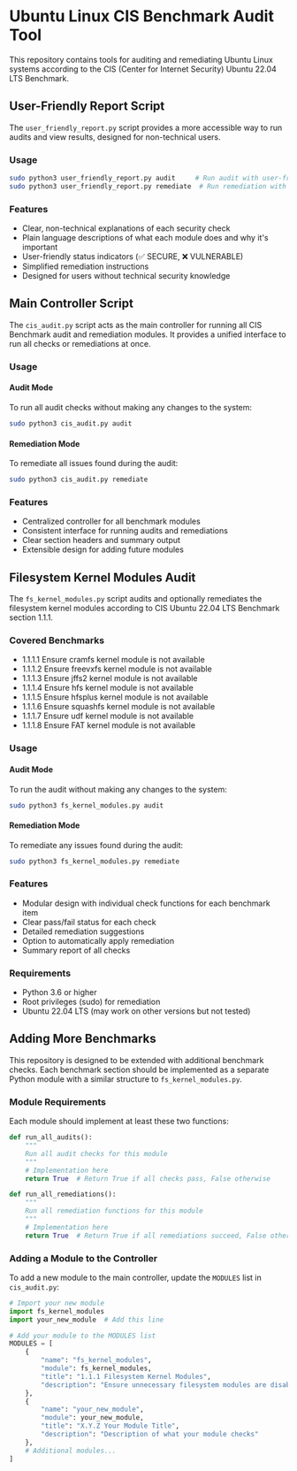 # Ubuntu Linux CIS Benchmark Audit Tool

This repository contains tools for auditing and remediating Ubuntu Linux systems according to the CIS (Center for Internet Security) Ubuntu 22.04 LTS Benchmark.

## User-Friendly Report Script

The `user_friendly_report.py` script provides a more accessible way to run audits and view results, designed for non-technical users.

### Usage

```bash
sudo python3 user_friendly_report.py audit     # Run audit with user-friendly output
sudo python3 user_friendly_report.py remediate  # Run remediation with user-friendly output
```

### Features

- Clear, non-technical explanations of each security check
- Plain language descriptions of what each module does and why it's important
- User-friendly status indicators (✅ SECURE, ❌ VULNERABLE)
- Simplified remediation instructions
- Designed for users without technical security knowledge

## Main Controller Script

The `cis_audit.py` script acts as the main controller for running all CIS Benchmark audit and remediation modules. It provides a unified interface to run all checks or remediations at once.

### Usage

#### Audit Mode

To run all audit checks without making any changes to the system:

```bash
sudo python3 cis_audit.py audit
```

#### Remediation Mode

To remediate all issues found during the audit:

```bash
sudo python3 cis_audit.py remediate
```

### Features

- Centralized controller for all benchmark modules
- Consistent interface for running audits and remediations
- Clear section headers and summary output
- Extensible design for adding future modules

## Filesystem Kernel Modules Audit

The `fs_kernel_modules.py` script audits and optionally remediates the filesystem kernel modules according to CIS Ubuntu 22.04 LTS Benchmark section 1.1.1.

### Covered Benchmarks

- 1.1.1.1 Ensure cramfs kernel module is not available
- 1.1.1.2 Ensure freevxfs kernel module is not available
- 1.1.1.3 Ensure jffs2 kernel module is not available
- 1.1.1.4 Ensure hfs kernel module is not available
- 1.1.1.5 Ensure hfsplus kernel module is not available
- 1.1.1.6 Ensure squashfs kernel module is not available
- 1.1.1.7 Ensure udf kernel module is not available
- 1.1.1.8 Ensure FAT kernel module is not available

### Usage

#### Audit Mode

To run the audit without making any changes to the system:

```bash
sudo python3 fs_kernel_modules.py audit
```

#### Remediation Mode

To remediate any issues found during the audit:

```bash
sudo python3 fs_kernel_modules.py remediate
```

### Features

- Modular design with individual check functions for each benchmark item
- Clear pass/fail status for each check
- Detailed remediation suggestions
- Option to automatically apply remediation
- Summary report of all checks

### Requirements

- Python 3.6 or higher
- Root privileges (sudo) for remediation
- Ubuntu 22.04 LTS (may work on other versions but not tested)

## Adding More Benchmarks

This repository is designed to be extended with additional benchmark checks. Each benchmark section should be implemented as a separate Python module with a similar structure to `fs_kernel_modules.py`.

### Module Requirements

Each module should implement at least these two functions:

```python
def run_all_audits():
    """
    Run all audit checks for this module
    """
    # Implementation here
    return True  # Return True if all checks pass, False otherwise

def run_all_remediations():
    """
    Run all remediation functions for this module
    """
    # Implementation here
    return True  # Return True if all remediations succeed, False otherwise
```

### Adding a Module to the Controller

To add a new module to the main controller, update the `MODULES` list in `cis_audit.py`:

```python
# Import your new module
import fs_kernel_modules
import your_new_module  # Add this line

# Add your module to the MODULES list
MODULES = [
    {
        "name": "fs_kernel_modules",
        "module": fs_kernel_modules,
        "title": "1.1.1 Filesystem Kernel Modules",
        "description": "Ensure unnecessary filesystem modules are disabled"
    },
    {
        "name": "your_new_module",
        "module": your_new_module,
        "title": "X.Y.Z Your Module Title",
        "description": "Description of what your module checks"
    },
    # Additional modules...
]
```